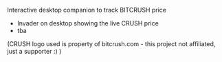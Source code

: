 Interactive desktop companion to track BITCRUSH price

- Invader on desktop showing the live CRUSH price
- tba

(CRUSH logo used is property of bitcrush.com - this project not affiliated, just a supporter :) )
